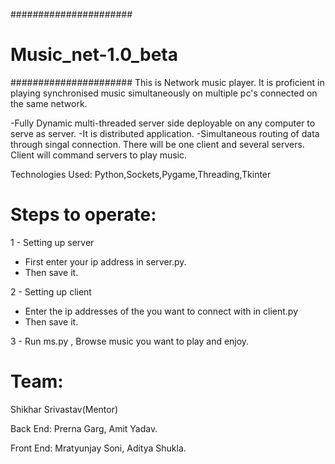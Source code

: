 ###################### 
# Music_net-1.0_beta #
######################
This is Network music player.
It is proficient in playing synchronised music simultaneously on multiple pc's connected on the same network.

-Fully Dynamic multi-threaded server side deployable on any computer to serve as server.
-It is distributed application.
-Simultaneous routing of data through singal connection.
There will be one client and several servers.
Client will command servers to play music.

Technologies Used:
Python,Sockets,Pygame,Threading,Tkinter

# Steps to operate:
1 - Setting up server

* First enter your ip address in server.py.
* Then save it.

2 - Setting up client

* Enter the ip addresses of the you want to connect with in client.py
* Then save it.

3 - Run ms.py , Browse music you want to play and enjoy.

# Team:

Shikhar Srivastav(Mentor) 

Back End:
Prerna Garg, Amit Yadav.

Front End:
Mratyunjay Soni, Aditya Shukla. 


